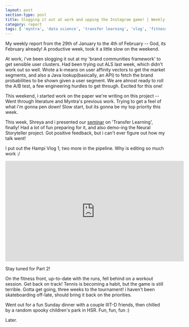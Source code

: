 ```yaml
---
layout: post
section-type: post
title: Slogging it out at work and upping the Instagram game! | Weekly Report 75
category: report
tags: [ 'myntra', 'data science', 'transfer learning', 'vlog', 'fitness', 'tennis' ]
---
```


My weekly report from the 29th of January to the 4th of February -- God, its February already! A productive week, took it a little slow on the weekend.

At work, i've been slogging it out at my 'brand communities framework' to get sensible user clusters. Had been trying out ALS last week, which didn't work out so well. Wrote a k-means on user affinity vectors to get the market segments, and also a Java lookup(basically, an API) to fetch the brand probabilities to be shown given a user segment. We are almost ready to roll the A/B test, a few engineering hurdles to get through. Excited for this one!

This weekend, i started work on the paper we're writing on this project -- Went through literature and Myntra's previous work. Trying to get a feel of what i'm gonna pen down! Slow start, but its gonna be my top priority this week.

This week, Shreya and i presented our [seminar](https://docs.google.com/presentation/d/1g2-uo1tnnobXIdtuIDCaJpm1a781NDHQ1EYGnVM1NzE/edit?usp=sharing) on 'Transfer Learning', finally! Had a lot of fun preparing for it, and also demo-ing the Neural Storyteller project. Got positive feedback, but i can't ever figure out how my talk went! 

I put out the Hampi Vlog 1, two more in the pipeline. Why is editing so much work :/
<iframe width="560" height="315" src="https://www.youtube.com/embed/4q9vmEUPeaE" frameborder="0" allow="autoplay; encrypted-media" allowfullscreen></iframe>

Stay tuned for Part 2!

On the fitness front, up-to-date with the runs, fell behind on a workout session. Get back on track! Tennis is becoming a habit, but the game is still terrible. Gotta get going, three weeks to the tournament! i haven't been skateboarding off-late, should bring it back on the priorities.

Went out for a fun Sunday dinner with a couple IIIT-D friends, then chilled by a random spooky children's park in HSR. Fun, fun, fun :)

Later.